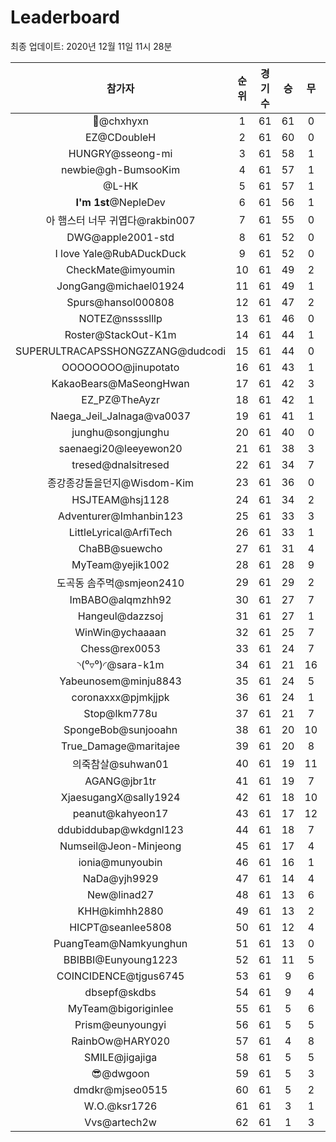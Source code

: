 # Leaderboard
최종 업데이트: 2020년 12월 11일 11시 28분




| 참가자 | 순위 | 경기수 | 승 | 무 | 패 | 승점 |
|:---:|:---:|:---:|:---:|:---:|:---:|:---:|
| 👑@chxhyxn | 1 | 61 | 61 | 0 | 0 | 183 |
| EZ@CDoubleH | 2 | 61 | 60 | 0 | 1 | 180 |
| HUNGRY@sseong-mi | 3 | 61 | 58 | 1 | 2 | 175 |
| newbie@gh-BumsooKim | 4 | 61 | 57 | 1 | 3 | 172 |
| @L-HK | 5 | 61 | 57 | 1 | 3 | 172 |
| **I'm 1st**@NepleDev | 6 | 61 | 56 | 1 | 4 | 169 |
| 아 햄스터 너무 귀엽다@rakbin007 | 7 | 61 | 55 | 0 | 6 | 165 |
| DWG@apple2001-std | 8 | 61 | 52 | 0 | 9 | 156 |
| I love Yale@RubADuckDuck | 9 | 61 | 52 | 0 | 9 | 156 |
| CheckMate@imyoumin | 10 | 61 | 49 | 2 | 10 | 149 |
| JongGang@michael01924 | 11 | 61 | 49 | 1 | 11 | 148 |
| Spurs@hansol000808 | 12 | 61 | 47 | 2 | 12 | 143 |
| NOTEZ@nsssslllp | 13 | 61 | 46 | 0 | 15 | 138 |
| Roster@StackOut-K1m | 14 | 61 | 44 | 1 | 16 | 133 |
| SUPERULTRACAPSSHONGZZANG@dudcodi | 15 | 61 | 44 | 0 | 17 | 132 |
| OOOOOOOO@jinupotato | 16 | 61 | 43 | 1 | 17 | 130 |
| KakaoBears@MaSeongHwan | 17 | 61 | 42 | 3 | 16 | 129 |
| EZ_PZ@TheAyzr | 18 | 61 | 42 | 1 | 18 | 127 |
| Naega_Jeil_Jalnaga@va0037 | 19 | 61 | 41 | 1 | 19 | 124 |
| junghu@songjunghu | 20 | 61 | 40 | 0 | 21 | 120 |
| saenaegi20@leeyewon20 | 21 | 61 | 38 | 3 | 20 | 117 |
| tresed@dnalsitresed | 22 | 61 | 34 | 7 | 20 | 109 |
| 종강종강돌을던지@Wisdom-Kim | 23 | 61 | 36 | 0 | 25 | 108 |
| HSJTEAM@hsj1128 | 24 | 61 | 34 | 2 | 25 | 104 |
| Adventurer@Imhanbin123 | 25 | 61 | 33 | 3 | 25 | 102 |
| LittleLyrical@ArfiTech | 26 | 61 | 33 | 1 | 27 | 100 |
| ChaBB@suewcho | 27 | 61 | 31 | 4 | 26 | 97 |
| MyTeam@yejik1002 | 28 | 61 | 28 | 9 | 24 | 93 |
| 도곡동 솜주먹@smjeon2410 | 29 | 61 | 29 | 2 | 30 | 89 |
| ImBABO@alqmzhh92 | 30 | 61 | 27 | 7 | 27 | 88 |
| Hangeul@dazzsoj | 31 | 61 | 27 | 1 | 33 | 82 |
| WinWin@ychaaaan | 32 | 61 | 25 | 7 | 29 | 82 |
| Chess@rex0053 | 33 | 61 | 24 | 7 | 30 | 79 |
| ◝(⁰▿⁰)◜@sara-k1m | 34 | 61 | 21 | 16 | 24 | 79 |
| Yabeunosem@minju8843 | 35 | 61 | 24 | 5 | 32 | 77 |
| coronaxxx@pjmkjjpk | 36 | 61 | 24 | 1 | 36 | 73 |
| Stop@lkm778u | 37 | 61 | 21 | 7 | 33 | 70 |
| SpongeBob@sunjooahn | 38 | 61 | 20 | 10 | 31 | 70 |
| True_Damage@maritajee | 39 | 61 | 20 | 8 | 33 | 68 |
| 의죽참살@suhwan01 | 40 | 61 | 19 | 11 | 31 | 68 |
| AGANG@jbr1tr | 41 | 61 | 19 | 7 | 35 | 64 |
| XjaesugangX@sally1924 | 42 | 61 | 18 | 10 | 33 | 64 |
| peanut@kahyeon17 | 43 | 61 | 17 | 12 | 32 | 63 |
| ddubiddubap@wkdgnl123 | 44 | 61 | 18 | 7 | 36 | 61 |
| Numseil@Jeon-Minjeong | 45 | 61 | 17 | 4 | 40 | 55 |
| ionia@munyoubin | 46 | 61 | 16 | 1 | 44 | 49 |
| NaDa@yjh9929 | 47 | 61 | 14 | 4 | 43 | 46 |
| New@linad27 | 48 | 61 | 13 | 6 | 42 | 45 |
| KHH@kimhh2880 | 49 | 61 | 13 | 2 | 46 | 41 |
| HICPT@seanlee5808 | 50 | 61 | 12 | 4 | 45 | 40 |
| PuangTeam@Namkyunghun | 51 | 61 | 13 | 0 | 48 | 39 |
| BBIBBI@Eunyoung1223 | 52 | 61 | 11 | 5 | 45 | 38 |
| COINCIDENCE@tjgus6745 | 53 | 61 | 9 | 6 | 46 | 33 |
| dbsepf@skdbs | 54 | 61 | 9 | 4 | 48 | 31 |
| MyTeam@bigoriginlee | 55 | 61 | 5 | 6 | 50 | 21 |
| Prism@eunyoungyi | 56 | 61 | 5 | 5 | 51 | 20 |
| RainbOw@HARY020 | 57 | 61 | 4 | 8 | 49 | 20 |
| SMILE@jigajiga | 58 | 61 | 5 | 5 | 51 | 20 |
| 😎@dwgoon | 59 | 61 | 5 | 3 | 53 | 18 |
| dmdkr@mjseo0515 | 60 | 61 | 5 | 2 | 54 | 17 |
| W.O.@ksr1726 | 61 | 61 | 3 | 1 | 57 | 10 |
| Vvs@artech2w | 62 | 61 | 1 | 3 | 57 | 6 |